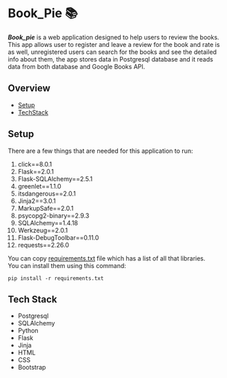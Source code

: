 # Book_Pie :books:

***Book_pie*** is a web application designed to help users to review the books. This app allows user to register and leave a review for the book and rate is as well, unregistered users can search for the books and see the detailed info about them, the app stores data in Postgresql database and it reads data from both database and Google Books API.

## Overview

- [Setup](#Setup)
- [TechStack](#TechStack)



## <a name="Setup"></a>Setup

There are a few things that are needed for this application to run:

1. click==8.0.1
2. Flask==2.0.1
3. Flask-SQLAlchemy==2.5.1
4. greenlet==1.1.0
5. itsdangerous==2.0.1
6. Jinja2==3.0.1
7. MarkupSafe==2.0.1
8. psycopg2-binary==2.9.3
9. SQLAlchemy==1.4.18
10. Werkzeug==2.0.1
11. Flask-DebugToolbar==0.11.0
12. requests==2.26.0

You can copy [requirements.txt](/requirements.txt) file which has a list of all that libraries. <br>
You can install them using this command:</br>
```
pip install -r requirements.txt
```


## <a name="TechStack"></a>Tech Stack
- Postgresql
- SQLAlchemy
- Python
- Flask
- Jinja
- HTML
- CSS
- Bootstrap

